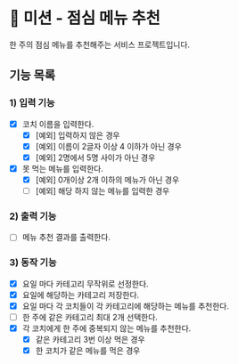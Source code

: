 # 🚀 미션 - 점심 메뉴 추천

한 주의 점심 메뉴를 추천해주는 서비스 프로젝트입니다.

## 기능 목록

### 1) 입력 기능
- [X] 코치 이름을 입력한다.
  - [X] [예외] 입력하지 않은 경우
  - [X] [예외] 이름이 2글자 이상 4 이하가 아닌 경우
  - [X] [예외] 2명에서 5명 사이가 아닌 경우
- [X] 못 먹는 메뉴를 입력한다.
  - [X] [예외] 0개이상 2개 이하의 메뉴가 아닌 경우
  - [ ] [예외] 해당 하지 않는 메뉴를 입력한 경우

### 2) 출력 기능
- [ ] 메뉴 추천 결과를 출력한다.

### 3) 동작 기능
- [X] 요일 마다 카테고리 무작위로 선정한다.
- [X] 요일에 해당하는 카테고리 저장한다.
- [X] 요일 마다 각 코치들이 각 카테고리에 해당하는 메뉴를 추천한다.
- [ ] 한 주에 같은 카테고리 최대 2개 선택한다.
- [X] 각 코치에게 한 주에 중복되지 않는 메뉴를 추천한다.
  - [X] 같은 카테고리 3번 이상 먹은 경우
  - [X] 한 코치가 같은 메뉴를 먹은 경우